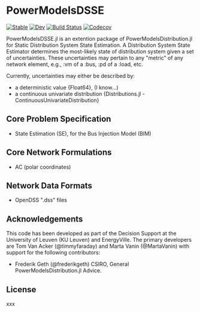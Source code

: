 # PowerModelsDSSE

[![Stable](https://img.shields.io/badge/docs-stable-blue.svg)](https://timmyfaraday.github.io/PowerModelsDSSE.jl/stable)
[![Dev](https://img.shields.io/badge/docs-dev-blue.svg)](https://timmyfaraday.github.io/PowerModelsDSSE.jl/dev)
[![Build Status](https://travis-ci.com/timmyfaraday/PowerModelsDSSE.jl.svg?branch=master)](https://travis-ci.com/timmyfaraday/PowerModelsDSSE.jl)
[![Codecov](https://codecov.io/gh/timmyfaraday/PowerModelsDSSE.jl/branch/master/graph/badge.svg)](https://codecov.io/gh/timmyfaraday/PowerModelsDSSE.jl)

PowerModelsDSSE.jl is an extention package of PowerModelsDistribution.jl for
Static Distribution System State Estimation. A Distribution System State Estimator determines the most-likely state of distribution system given a set of uncertainties. These uncertainties may pertain to any "metric" of any network element, e.g., :vm of a :bus, :pd of a :load, etc.

Currently, uncertainties may either be described by:
- a deterministic value {Float64}, (I know...)
- a continuous univariate distribution {Distributions.jl -ContinuousUnivariateDistribution}

## Core Problem Specification

- State Estimation (SE), for the Bus Injection Model (BIM)

## Core Network Formulations

- AC (polar coordinates)

## Network Data Formats

- OpenDSS ".dss" files

## Acknowledgements

This code has been developed as part of the Decision Support at the University
of Leuven (KU Leuven) and EnergyVille. The primary developers are Tom Van Acker
(@timmyfaraday) and Marta Vanin (@MartaVanin) with support for the following
contributors:

- Frederik Geth (@frederikgeth) CSIRO, General PowerModelsDistribution.jl Advice.

## License

xxx
